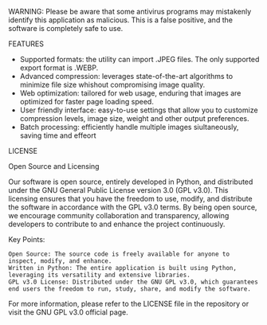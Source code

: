WARNING: Please be aware that some antivirus programs may mistakenly identify this application as malicious. This is a false positive, and the software is completely safe to use. 

FEATURES

- Supported formats: the utility can import .JPEG files. The only supported export format is .WEBP.
- Advanced compression: leverages state-of-the-art algorithms to minimize file size whishout compromising image quality.
- Web optimization: tailored for web usage, enduring that images are optimized for faster page loading speed.
- User friendly interface: easy-to-use settings that allow you to customize compression levels, image size, weight and other output preferences.
- Batch processing: efficiently handle multiple images siultaneously, saving time and effeort

LICENSE 

Open Source and Licensing

Our software is open source, entirely developed in Python, and distributed under the GNU General Public License version 3.0 (GPL v3.0). 
This licensing ensures that you have the freedom to use, modify, and distribute the software in accordance with the GPL v3.0 terms. 
By being open source, we encourage community collaboration and transparency, allowing developers to contribute to and enhance the project continuously.

Key Points:

    Open Source: The source code is freely available for anyone to inspect, modify, and enhance.
    Written in Python: The entire application is built using Python, leveraging its versatility and extensive libraries.
    GPL v3.0 License: Distributed under the GNU GPL v3.0, which guarantees end users the freedom to run, study, share, and modify the software.

For more information, please refer to the LICENSE file in the repository or visit the GNU GPL v3.0 official page.
